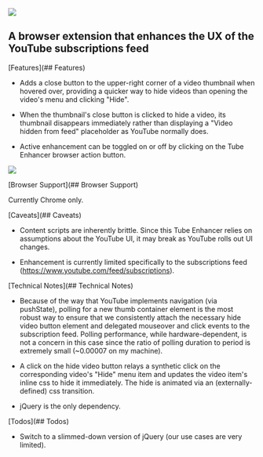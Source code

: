 <img src="http://hansifer.com/hosted-assets/tube-enhancer/github-title.png">
	
## A browser extension that enhances the UX of the YouTube subscriptions feed

[Features](## Features)

- Adds a close button to the upper-right corner of a video thumbnail when hovered over, providing a quicker way to hide videos than opening the video's menu and clicking "Hide".

- When the thumbnail's close button is clicked to hide a video, its thumbnail disappears immediately rather than displaying a "Video hidden from feed" placeholder as YouTube normally does.

- Active enhancement can be toggled on or off by clicking on the Tube Enhancer browser action button.

<img src="http://hansifer.com/hosted-assets/tube-enhancer/Thumb-hover.png">

[Browser Support](## Browser Support)

Currently Chrome only.

[Caveats](## Caveats)

- Content scripts are inherently brittle. Since this Tube Enhancer relies on assumptions about the YouTube UI, it may break as YouTube rolls out UI changes.

- Enhancement is currently limited specifically to the subscriptions feed (https://www.youtube.com/feed/subscriptions).

[Technical Notes](## Technical Notes)

- Because of the way that YouTube implements navigation (via pushState), polling for a new thumb container element is the most robust way to ensure that we consistently attach the necessary hide video button element and delegated mouseover and click events to the subscription feed. Polling performance, while hardware-dependent, is not a concern in this case since the ratio of polling duration to period is extremely small (~0.00007 on my machine).

- A click on the hide video button relays a synthetic click on the corresponding video's "Hide" menu item and updates the video item's inline css to hide it immediately. The hide is animated via an (externally-defined) css transition.

- jQuery is the only dependency.

[Todos](## Todos)

- Switch to a slimmed-down version of jQuery (our use cases are very limited).

